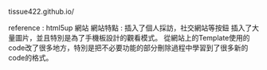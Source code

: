 tissue422.github.io/

reference : html5up 網站
網站特點 : 插入了個人採訪，社交網站等按鈕
	插入了大量圖片，並且特別是為了手機板設計的觀看模式。
	從網站上的Template使用的code改了很多地方，特別是把不必要功能的部分刪除過程中學習到了很多新的code的格式。